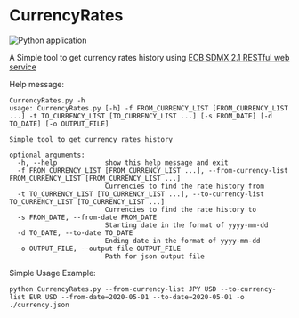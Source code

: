 # CurrencyRates
![Python application](https://github.com/TalShafir/CurrencyRates/workflows/Python%20application/badge.svg)

A Simple tool to get currency rates history using [ECB SDMX 2.1 RESTful web service](https://sdw-wsrest.ecb.europa.eu/help/)

Help message:
```
CurrencyRates.py -h
usage: CurrencyRates.py [-h] -f FROM_CURRENCY_LIST [FROM_CURRENCY_LIST ...] -t TO_CURRENCY_LIST [TO_CURRENCY_LIST ...] [-s FROM_DATE] [-d TO_DATE] [-o OUTPUT_FILE]

Simple tool to get currency rates history

optional arguments:
  -h, --help            show this help message and exit
  -f FROM_CURRENCY_LIST [FROM_CURRENCY_LIST ...], --from-currency-list FROM_CURRENCY_LIST [FROM_CURRENCY_LIST ...]
                        Currencies to find the rate history from
  -t TO_CURRENCY_LIST [TO_CURRENCY_LIST ...], --to-currency-list TO_CURRENCY_LIST [TO_CURRENCY_LIST ...]
                        Currencies to find the rate history to
  -s FROM_DATE, --from-date FROM_DATE
                        Starting date in the format of yyyy-mm-dd
  -d TO_DATE, --to-date TO_DATE
                        Ending date in the format of yyyy-mm-dd
  -o OUTPUT_FILE, --output-file OUTPUT_FILE
                        Path for json output file

```

Simple Usage Example:

`python CurrencyRates.py --from-currency-list JPY USD --to-currency-list EUR USD --from-date=2020-05-01 --to-date=2020-05-01 -o ./currency.json`

